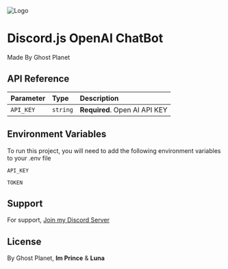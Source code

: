 
![Logo](https://images-ext-2.discordapp.net/external/UYy11EsQGfBHH9cPI0hvtdXTFcftNjrhOWEMbimFC4I/https/share.creavite.co/hJmWNWOaXv4ikyV3.gif)

# Discord.js OpenAI ChatBot
Made By Ghost Planet 
## API Reference


| Parameter | Type     | Description                |
| :-------- | :------- | :------------------------- |
| `API_KEY` | `string` | **Required**. Open AI API KEY |




## Environment Variables

To run this project, you will need to add the following environment variables to your .env file

`API_KEY`

`TOKEN`


## Support

For support, [Join my Discord Server](https://discord.gg/h24pNkrGBk)


## License

By Ghost Planet, **Im Prince** & **Luna**


